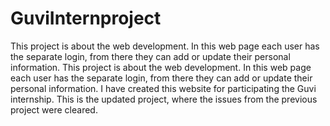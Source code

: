 # GuviInternproject
This project is about the web development.
In this web page each user has the separate login, from there they can add or update their personal information.
This project is about the web development.
In this web page each user has the separate login, from there they can add or update their personal information.
I have created this website for participating the Guvi internship.
This is the updated project, where the issues from the previous project were cleared.
